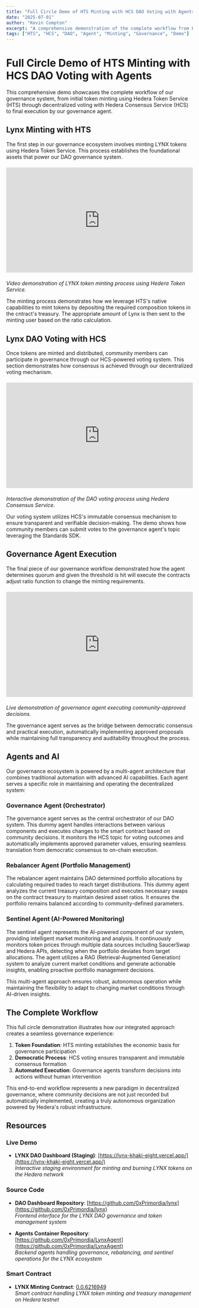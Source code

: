```yaml
---
title: "Full Circle Demo of HTS Minting with HCS DAO Voting with Agents"
date: "2025-07-01"
author: "Kevin Compton"
excerpt: "A comprehensive demonstration of the complete workflow from HTS token minting through HCS DAO voting to governance agent execution."
tags: ["HTS", "HCS", "DAO", "Agent", "Minting", "Governance", "Demo"]
---
```


# Full Circle Demo of HTS Minting with HCS DAO Voting with Agents

This comprehensive demo showcases the complete workflow of our governance system, from initial token minting using Hedera Token Service (HTS) through decentralized voting with Hedera Consensus Service (HCS) to final execution by our governance agent.

## Lynx Minting with HTS

The first step in our governance ecosystem involves minting LYNX tokens using Hedera Token Service. This process establishes the foundational assets that power our DAO governance system.

<div style="position: relative; padding-bottom: 56.25%; height: 0; overflow: hidden; margin: 20px 0;">
  <iframe 
    src="https://www.youtube.com/embed/57hv88iUdFc" 
    style="position: absolute; top: 0; left: 0; width: 100%; height: 100%;" 
    frameborder="0" 
    allow="accelerometer; autoplay; clipboard-write; encrypted-media; gyroscope; picture-in-picture" 
    allowfullscreen>
  </iframe>
</div>

*Video demonstration of LYNX token minting process using Hedera Token Service.*

The minting process demonstrates how we leverage HTS's native capabilities to mint tokens by depositing the required composition tokens in the cntract's treasury. The appropriate amount of Lynx is then sent to the minting user based on the ratio calculation.

## Lynx DAO Voting with HCS

Once tokens are minted and distributed, community members can participate in governance through our HCS-powered voting system. This section demonstrates how consensus is achieved through our decentralized voting mechanism.

<div style="position: relative; padding-bottom: 56.25%; height: 0; overflow: hidden; margin: 20px 0;">
  <iframe 
    src="https://www.youtube.com/embed/H431A8m7sWk" 
    style="position: absolute; top: 0; left: 0; width: 100%; height: 100%;" 
    frameborder="0" 
    allow="accelerometer; autoplay; clipboard-write; encrypted-media; gyroscope; picture-in-picture" 
    allowfullscreen>
  </iframe>
</div>

*Interactive demonstration of the DAO voting process using Hedera Consensus Service.*

Our voting system utilizes HCS's immutable consensus mechanism to ensure transparent and verifiable decision-making. The demo shows how community members can submit votes to the governance agent's topic leveraging the Standards SDK.

## Governance Agent Execution

The final piece of our governance workflow demonstrated how the agent determines quorum and given the threshold is hit will execute the contracts adjust ratio function to change the minting requirements.

<div style="position: relative; padding-bottom: 56.25%; height: 0; overflow: hidden; margin: 20px 0;">
  <iframe 
    src="https://www.youtube.com/embed/KQjfwGKwcyY" 
    style="position: absolute; top: 0; left: 0; width: 100%; height: 100%;" 
    frameborder="0" 
    allow="accelerometer; autoplay; clipboard-write; encrypted-media; gyroscope; picture-in-picture" 
    allowfullscreen>
  </iframe>
</div>

*Live demonstration of governance agent executing community-approved decisions.*

The governance agent serves as the bridge between democratic consensus and practical execution, automatically implementing approved proposals while maintaining full transparency and auditability throughout the process.

## Agents and AI

Our governance ecosystem is powered by a multi-agent architecture that combines traditional automation with advanced AI capabilities. Each agent serves a specific role in maintaining and operating the decentralized system:

### Governance Agent (Orchestrator)
The governance agent serves as the central orchestrator of our DAO system. This dummy agent handles interactions between various components and executes changes to the smart contract based on community decisions. It monitors the HCS topic for voting outcomes and automatically implements approved parameter values, ensuring seamless translation from democratic consensus to on-chain execution.

### Rebalancer Agent (Portfolio Management)
The rebalancer agent maintains DAO determined portfolio allocations by calculating required trades to reach target distributions. This dummy agent analyzes the current treasury composition and executes necessary swaps on the contract treasury to maintain desired asset ratios. It ensures the portfolio remains balanced according to community-defined parameters.

### Sentinel Agent (AI-Powered Monitoring)
The sentinel agent represents the AI-powered component of our system, providing intelligent market monitoring and analysis. It continuously monitors token prices through multiple data sources including SaucerSwap and Hedera APIs, detecting when the portfolio deviates from target allocations. The agent utilizes a RAG (Retrieval-Augmented Generation) system to analyze current market conditions and generate actionable insights, enabling proactive portfolio management decisions.

This multi-agent approach ensures robust, autonomous operation while maintaining the flexibility to adapt to changing market conditions through AI-driven insights.

## The Complete Workflow

This full circle demonstration illustrates how our integrated approach creates a seamless governance experience:

1. **Token Foundation**: HTS minting establishes the economic basis for governance participation
2. **Democratic Process**: HCS voting ensures transparent and immutable consensus formation
3. **Automated Execution**: Governance agents transform decisions into actions without human intervention

This end-to-end workflow represents a new paradigm in decentralized governance, where community decisions are not just recorded but automatically implemented, creating a truly autonomous organization powered by Hedera's robust infrastructure.

## Resources

### Live Demo
- **LYNX DAO Dashboard (Staging)**: [https://lynx-khaki-eight.vercel.app/](https://lynx-khaki-eight.vercel.app/)  
  *Interactive staging environment for minting and burning LYNX tokens on the Hedera network*

### Source Code
- **DAO Dashboard Repository**: [https://github.com/0xPrimordia/lynx](https://github.com/0xPrimordia/lynx)  
  *Frontend interface for the LYNX DAO governance and token management system*

- **Agents Container Repository**: [https://github.com/0xPrimordia/LynxAgent](https://github.com/0xPrimordia/LynxAgent)  
  *Backend agents handling governance, rebalancing, and sentinel operations for the LYNX ecosystem*

### Smart Contract
- **LYNX Minting Contract**: [0.0.6216949](https://hashscan.io/testnet/contract/0.0.6216949?pr=1&pa=1&pf=1&kf=0.0.1183558&ps=1)  
  *Smart contract handling LYNX token minting and treasury management on Hedera testnet* 